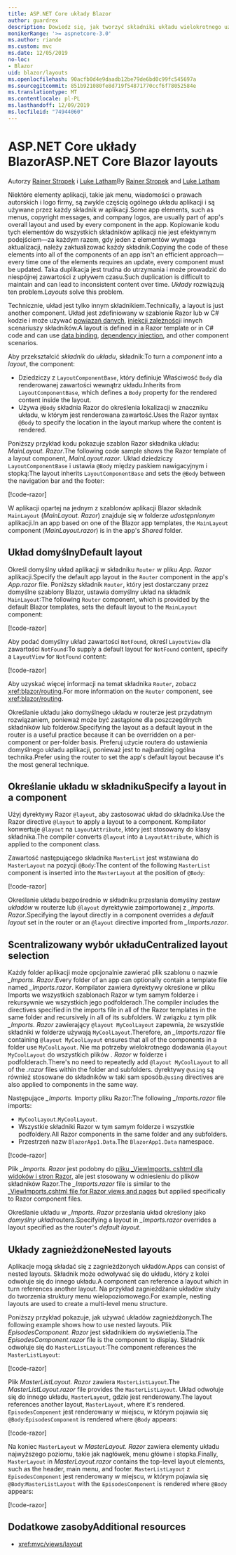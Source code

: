 ```yaml
---
title: ASP.NET Core układy Blazor
author: guardrex
description: Dowiedz się, jak tworzyć składniki układu wielokrotnego użytku dla aplikacji Blazor.
monikerRange: '>= aspnetcore-3.0'
ms.author: riande
ms.custom: mvc
ms.date: 12/05/2019
no-loc:
- Blazor
uid: blazor/layouts
ms.openlocfilehash: 90acfb0d4e9daadb12be79de6bd0c99fc545697a
ms.sourcegitcommit: 851b921080fe8d719f54871770ccf6f78052584e
ms.translationtype: MT
ms.contentlocale: pl-PL
ms.lasthandoff: 12/09/2019
ms.locfileid: "74944060"
---
```

# <a name="aspnet-core-opno-locblazor-layouts"></a><span data-ttu-id="8d747-103">ASP.NET Core układy Blazor</span><span class="sxs-lookup"><span data-stu-id="8d747-103">ASP.NET Core Blazor layouts</span></span>

<span data-ttu-id="8d747-104">Autorzy [Rainer Stropek](https://www.timecockpit.com) i [Luke Latham](https://github.com/guardrex)</span><span class="sxs-lookup"><span data-stu-id="8d747-104">By [Rainer Stropek](https://www.timecockpit.com) and [Luke Latham](https://github.com/guardrex)</span></span>

<span data-ttu-id="8d747-105">Niektóre elementy aplikacji, takie jak menu, wiadomości o prawach autorskich i logo firmy, są zwykle częścią ogólnego układu aplikacji i są używane przez każdy składnik w aplikacji.</span><span class="sxs-lookup"><span data-stu-id="8d747-105">Some app elements, such as menus, copyright messages, and company logos, are usually part of app's overall layout and used by every component in the app.</span></span> <span data-ttu-id="8d747-106">Kopiowanie kodu tych elementów do wszystkich składników aplikacji nie jest efektywnym podejściem&mdash;za każdym razem, gdy jeden z elementów wymaga aktualizacji, należy zaktualizować każdy składnik.</span><span class="sxs-lookup"><span data-stu-id="8d747-106">Copying the code of these elements into all of the components of an app isn't an efficient approach&mdash;every time one of the elements requires an update, every component must be updated.</span></span> <span data-ttu-id="8d747-107">Taka duplikacja jest trudna do utrzymania i może prowadzić do niespójnej zawartości z upływem czasu.</span><span class="sxs-lookup"><span data-stu-id="8d747-107">Such duplication is difficult to maintain and can lead to inconsistent content over time.</span></span> <span data-ttu-id="8d747-108">*Układy* rozwiązują ten problem.</span><span class="sxs-lookup"><span data-stu-id="8d747-108">*Layouts* solve this problem.</span></span>

<span data-ttu-id="8d747-109">Technicznie, układ jest tylko innym składnikiem.</span><span class="sxs-lookup"><span data-stu-id="8d747-109">Technically, a layout is just another component.</span></span> <span data-ttu-id="8d747-110">Układ jest zdefiniowany w szablonie Razor lub w C# kodzie i może używać [powiązań danych](xref:blazor/components#data-binding), [iniekcji zależności](xref:blazor/dependency-injection)i innych scenariuszy składników.</span><span class="sxs-lookup"><span data-stu-id="8d747-110">A layout is defined in a Razor template or in C# code and can use [data binding](xref:blazor/components#data-binding), [dependency injection](xref:blazor/dependency-injection), and other component scenarios.</span></span>

<span data-ttu-id="8d747-111">Aby przekształcić *składnik* do *układu*, składnik:</span><span class="sxs-lookup"><span data-stu-id="8d747-111">To turn a *component* into a *layout*, the component:</span></span>

* <span data-ttu-id="8d747-112">Dziedziczy z `LayoutComponentBase`, który definiuje Właściwość `Body` dla renderowanej zawartości wewnątrz układu.</span><span class="sxs-lookup"><span data-stu-id="8d747-112">Inherits from `LayoutComponentBase`, which defines a `Body` property for the rendered content inside the layout.</span></span>
* <span data-ttu-id="8d747-113">Używa `@Body` składnia Razor do określenia lokalizacji w znaczniku układu, w którym jest renderowana zawartość.</span><span class="sxs-lookup"><span data-stu-id="8d747-113">Uses the Razor syntax `@Body` to specify the location in the layout markup where the content is rendered.</span></span>

<span data-ttu-id="8d747-114">Poniższy przykład kodu pokazuje szablon Razor składnika układu: *MainLayout. Razor*.</span><span class="sxs-lookup"><span data-stu-id="8d747-114">The following code sample shows the Razor template of a layout component, *MainLayout.razor*.</span></span> <span data-ttu-id="8d747-115">Układ dziedziczy `LayoutComponentBase` i ustawia `@Body` między paskiem nawigacyjnym i stopką:</span><span class="sxs-lookup"><span data-stu-id="8d747-115">The layout inherits `LayoutComponentBase` and sets the `@Body` between the navigation bar and the footer:</span></span>

[!code-razor[](layouts/sample_snapshot/3.x/MainLayout.razor?highlight=1,13)]

<span data-ttu-id="8d747-116">W aplikacji opartej na jednym z szablonów aplikacji Blazor składnik `MainLayout` (*MainLayout. Razor*) znajduje się w folderze *udostępnionym* aplikacji.</span><span class="sxs-lookup"><span data-stu-id="8d747-116">In an app based on one of the Blazor app templates, the `MainLayout` component (*MainLayout.razor*) is in the app's *Shared* folder.</span></span>

## <a name="default-layout"></a><span data-ttu-id="8d747-117">Układ domyślny</span><span class="sxs-lookup"><span data-stu-id="8d747-117">Default layout</span></span>

<span data-ttu-id="8d747-118">Określ domyślny układ aplikacji w składniku `Router` w pliku *App. Razor* aplikacji.</span><span class="sxs-lookup"><span data-stu-id="8d747-118">Specify the default app layout in the `Router` component in the app's *App.razor* file.</span></span> <span data-ttu-id="8d747-119">Poniższy składnik `Router`, który jest dostarczany przez domyślne szablony Blazor, ustawia domyślny układ na składnik `MainLayout`:</span><span class="sxs-lookup"><span data-stu-id="8d747-119">The following `Router` component, which is provided by the default Blazor templates, sets the default layout to the `MainLayout` component:</span></span>

[!code-razor[](layouts/sample_snapshot/3.x/App1.razor?highlight=3)]

<span data-ttu-id="8d747-120">Aby podać domyślny układ zawartości `NotFound`, określ `LayoutView` dla zawartości `NotFound`:</span><span class="sxs-lookup"><span data-stu-id="8d747-120">To supply a default layout for `NotFound` content, specify a `LayoutView` for `NotFound` content:</span></span>

[!code-razor[](layouts/sample_snapshot/3.x/App2.razor?highlight=6-9)]

<span data-ttu-id="8d747-121">Aby uzyskać więcej informacji na temat składnika `Router`, zobacz <xref:blazor/routing>.</span><span class="sxs-lookup"><span data-stu-id="8d747-121">For more information on the `Router` component, see <xref:blazor/routing>.</span></span>

<span data-ttu-id="8d747-122">Określanie układu jako domyślnego układu w routerze jest przydatnym rozwiązaniem, ponieważ może być zastąpione dla poszczególnych składników lub folderów.</span><span class="sxs-lookup"><span data-stu-id="8d747-122">Specifying the layout as a default layout in the router is a useful practice because it can be overridden on a per-component or per-folder basis.</span></span> <span data-ttu-id="8d747-123">Preferuj użycie routera do ustawienia domyślnego układu aplikacji, ponieważ jest to najbardziej ogólna technika.</span><span class="sxs-lookup"><span data-stu-id="8d747-123">Prefer using the router to set the app's default layout because it's the most general technique.</span></span>

## <a name="specify-a-layout-in-a-component"></a><span data-ttu-id="8d747-124">Określanie układu w składniku</span><span class="sxs-lookup"><span data-stu-id="8d747-124">Specify a layout in a component</span></span>

<span data-ttu-id="8d747-125">Użyj dyrektywy Razor `@layout`, aby zastosować układ do składnika.</span><span class="sxs-lookup"><span data-stu-id="8d747-125">Use the Razor directive `@layout` to apply a layout to a component.</span></span> <span data-ttu-id="8d747-126">Kompilator konwertuje `@layout` na `LayoutAttribute`, który jest stosowany do klasy składnika.</span><span class="sxs-lookup"><span data-stu-id="8d747-126">The compiler converts `@layout` into a `LayoutAttribute`, which is applied to the component class.</span></span>

<span data-ttu-id="8d747-127">Zawartość następującego składnika `MasterList` jest wstawiana do `MasterLayout` na pozycji `@Body`:</span><span class="sxs-lookup"><span data-stu-id="8d747-127">The content of the following `MasterList` component is inserted into the `MasterLayout` at the position of `@Body`:</span></span>

[!code-razor[](layouts/sample_snapshot/3.x/MasterList.razor?highlight=1)]

<span data-ttu-id="8d747-128">Określanie układu bezpośrednio w składniku przesłania domyślny zestaw *układów* w routerze lub `@layout` dyrektywie zaimportowanej z *_Imports. Razor*.</span><span class="sxs-lookup"><span data-stu-id="8d747-128">Specifying the layout directly in a component overrides a *default layout* set in the router or an `@layout` directive imported from *_Imports.razor*.</span></span>

## <a name="centralized-layout-selection"></a><span data-ttu-id="8d747-129">Scentralizowany wybór układu</span><span class="sxs-lookup"><span data-stu-id="8d747-129">Centralized layout selection</span></span>

<span data-ttu-id="8d747-130">Każdy folder aplikacji może opcjonalnie zawierać plik szablonu o nazwie *_Imports. Razor*.</span><span class="sxs-lookup"><span data-stu-id="8d747-130">Every folder of an app can optionally contain a template file named *_Imports.razor*.</span></span> <span data-ttu-id="8d747-131">Kompilator zawiera dyrektywy określone w pliku Imports we wszystkich szablonach Razor w tym samym folderze i rekursywnie we wszystkich jego podfolderach.</span><span class="sxs-lookup"><span data-stu-id="8d747-131">The compiler includes the directives specified in the imports file in all of the Razor templates in the same folder and recursively in all of its subfolders.</span></span> <span data-ttu-id="8d747-132">W związku z tym plik *_Imports. Razor* zawierający `@layout MyCoolLayout` zapewnia, że wszystkie składniki w folderze używają `MyCoolLayout`.</span><span class="sxs-lookup"><span data-stu-id="8d747-132">Therefore, an *_Imports.razor* file containing `@layout MyCoolLayout` ensures that all of the components in a folder use `MyCoolLayout`.</span></span> <span data-ttu-id="8d747-133">Nie ma potrzeby wielokrotnego dodawania `@layout MyCoolLayout` do wszystkich plików *. Razor* w folderze i podfolderach.</span><span class="sxs-lookup"><span data-stu-id="8d747-133">There's no need to repeatedly add `@layout MyCoolLayout` to all of the *.razor* files within the folder and subfolders.</span></span> <span data-ttu-id="8d747-134">dyrektywy `@using` są również stosowane do składników w taki sam sposób.</span><span class="sxs-lookup"><span data-stu-id="8d747-134">`@using` directives are also applied to components in the same way.</span></span>

<span data-ttu-id="8d747-135">Następujące *_Imports.* Importy pliku Razor:</span><span class="sxs-lookup"><span data-stu-id="8d747-135">The following *_Imports.razor* file imports:</span></span>

* <span data-ttu-id="8d747-136">`MyCoolLayout`.</span><span class="sxs-lookup"><span data-stu-id="8d747-136">`MyCoolLayout`.</span></span>
* <span data-ttu-id="8d747-137">Wszystkie składniki Razor w tym samym folderze i wszystkie podfoldery.</span><span class="sxs-lookup"><span data-stu-id="8d747-137">All Razor components in the same folder and any subfolders.</span></span>
* <span data-ttu-id="8d747-138">Przestrzeń nazw `BlazorApp1.Data`.</span><span class="sxs-lookup"><span data-stu-id="8d747-138">The `BlazorApp1.Data` namespace.</span></span>
 
[!code-razor[](layouts/sample_snapshot/3.x/_Imports.razor)]

<span data-ttu-id="8d747-139">Plik *_Imports. Razor* jest podobny do [pliku _ViewImports. cshtml dla widoków i stron Razor,](xref:mvc/views/layout#importing-shared-directives) ale jest stosowany w odniesieniu do plików składników Razor.</span><span class="sxs-lookup"><span data-stu-id="8d747-139">The *_Imports.razor* file is similar to the [_ViewImports.cshtml file for Razor views and pages](xref:mvc/views/layout#importing-shared-directives) but applied specifically to Razor component files.</span></span>

<span data-ttu-id="8d747-140">Określanie układu w *_Imports. Razor* przesłania układ określony jako *domyślny układ*routera.</span><span class="sxs-lookup"><span data-stu-id="8d747-140">Specifying a layout in *_Imports.razor* overrides a layout specified as the router's *default layout*.</span></span>

## <a name="nested-layouts"></a><span data-ttu-id="8d747-141">Układy zagnieżdżone</span><span class="sxs-lookup"><span data-stu-id="8d747-141">Nested layouts</span></span>

<span data-ttu-id="8d747-142">Aplikacje mogą składać się z zagnieżdżonych układów.</span><span class="sxs-lookup"><span data-stu-id="8d747-142">Apps can consist of nested layouts.</span></span> <span data-ttu-id="8d747-143">Składnik może odwoływać się do układu, który z kolei odwołuje się do innego układu.</span><span class="sxs-lookup"><span data-stu-id="8d747-143">A component can reference a layout which in turn references another layout.</span></span> <span data-ttu-id="8d747-144">Na przykład zagnieżdżanie układów służy do tworzenia struktury menu wielopoziomowego.</span><span class="sxs-lookup"><span data-stu-id="8d747-144">For example, nesting layouts are used to create a multi-level menu structure.</span></span>

<span data-ttu-id="8d747-145">Poniższy przykład pokazuje, jak używać układów zagnieżdżonych.</span><span class="sxs-lookup"><span data-stu-id="8d747-145">The following example shows how to use nested layouts.</span></span> <span data-ttu-id="8d747-146">Plik *EpisodesComponent. Razor* jest składnikiem do wyświetlenia.</span><span class="sxs-lookup"><span data-stu-id="8d747-146">The *EpisodesComponent.razor* file is the component to display.</span></span> <span data-ttu-id="8d747-147">Składnik odwołuje się do `MasterListLayout`:</span><span class="sxs-lookup"><span data-stu-id="8d747-147">The component references the `MasterListLayout`:</span></span>

[!code-razor[](layouts/sample_snapshot/3.x/EpisodesComponent.razor?highlight=1)]

<span data-ttu-id="8d747-148">Plik *MasterListLayout. Razor* zawiera `MasterListLayout`.</span><span class="sxs-lookup"><span data-stu-id="8d747-148">The *MasterListLayout.razor* file provides the `MasterListLayout`.</span></span> <span data-ttu-id="8d747-149">Układ odwołuje się do innego układu, `MasterLayout`, gdzie jest renderowany.</span><span class="sxs-lookup"><span data-stu-id="8d747-149">The layout references another layout, `MasterLayout`, where it's rendered.</span></span> <span data-ttu-id="8d747-150">`EpisodesComponent` jest renderowany w miejscu, w którym pojawia się `@Body`:</span><span class="sxs-lookup"><span data-stu-id="8d747-150">`EpisodesComponent` is rendered where `@Body` appears:</span></span>

[!code-razor[](layouts/sample_snapshot/3.x/MasterListLayout.razor?highlight=1,9)]

<span data-ttu-id="8d747-151">Na koniec `MasterLayout` w *MasterLayout. Razor* zawiera elementy układu najwyższego poziomu, takie jak nagłówek, menu główne i stopka.</span><span class="sxs-lookup"><span data-stu-id="8d747-151">Finally, `MasterLayout` in *MasterLayout.razor* contains the top-level layout elements, such as the header, main menu, and footer.</span></span> <span data-ttu-id="8d747-152">`MasterListLayout` z `EpisodesComponent` jest renderowany w miejscu, w którym pojawia się `@Body`:</span><span class="sxs-lookup"><span data-stu-id="8d747-152">`MasterListLayout` with the `EpisodesComponent` is rendered where `@Body` appears:</span></span>

[!code-razor[](layouts/sample_snapshot/3.x/MasterLayout.razor?highlight=6)]

## <a name="additional-resources"></a><span data-ttu-id="8d747-153">Dodatkowe zasoby</span><span class="sxs-lookup"><span data-stu-id="8d747-153">Additional resources</span></span>

* <xref:mvc/views/layout>
